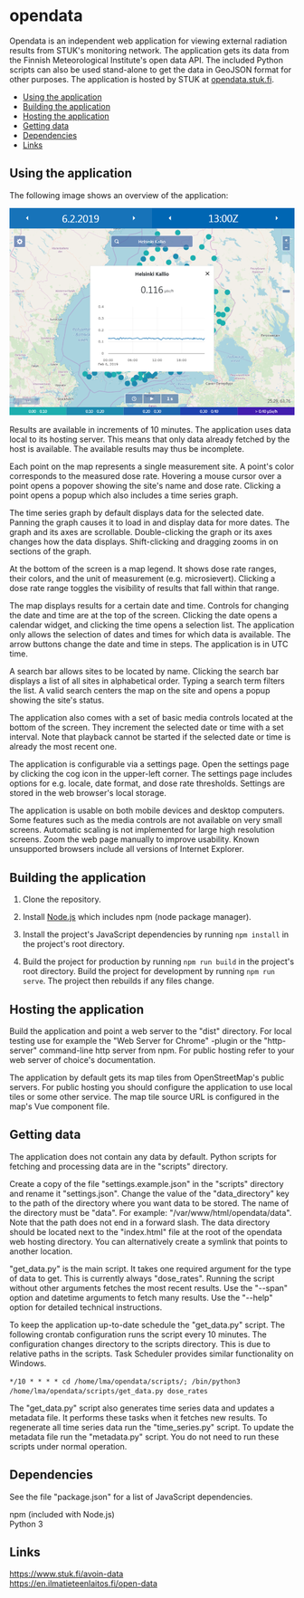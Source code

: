 # opendata

Opendata is an independent web application for viewing external radiation results from STUK's monitoring network. The application gets its data from the Finnish Meteorological Institute's open data API.  The included Python scripts can also be used stand-alone to get the data in GeoJSON format for other purposes. The application is hosted by STUK at [opendata.stuk.fi](https://opendata.stuk.fi).

- [Using the application](#using-the-application)
- [Building the application](#building-the-application)
- [Hosting the application](#hosting-the-application)
- [Getting data](#getting-data)
- [Dependencies](#dependencies)
- [Links](#links)

## Using the application

The following image shows an overview of the application:

![](docs/overview.PNG)

Results are available in increments of 10 minutes. The application uses data local to its hosting server. This means that only data already fetched by the host is available. The available results may thus be incomplete.

Each point on the map represents a single measurement site. A point's color corresponds to the measured dose rate. Hovering a mouse cursor over a point opens a popover showing the site's name and dose rate. Clicking a point opens a popup which also includes a time series graph.

The time series graph by default displays data for the selected date. Panning the graph causes it to load in and display data for more dates. The graph and its axes are scrollable. Double-clicking the graph or its axes changes how the data displays. Shift-clicking and dragging zooms in on sections of the graph.

At the bottom of the screen is a map legend. It shows dose rate ranges, their colors, and the unit of measurement (e.g. microsievert). Clicking a dose rate range toggles the visibility of results that fall within that range.

The map displays results for a certain date and time. Controls for changing the date and time are at the top of the screen. Clicking the date opens a calendar widget, and clicking the time opens a selection list. The application only allows the selection of dates and times for which data is available. The arrow buttons change the date and time in steps. The application is in UTC time.

A search bar allows sites to be located by name. Clicking the search bar displays a list of all sites in alphabetical order. Typing a search term filters the list. A valid search centers the map on the site and opens a popup showing the site's status.

The application also comes with a set of basic media controls located at the bottom of the screen. They increment the selected date or time with a set interval. Note that playback cannot be started if the selected date or time is already the most recent one.

The application is configurable via a settings page. Open the settings page by clicking the cog icon in the upper-left corner. The settings page includes options for e.g. locale, date format, and dose rate thresholds. Settings are stored in the web browser's local storage.

The application is usable on both mobile devices and desktop computers. Some features such as the media controls are not available on very small screens. Automatic scaling is not implemented for large high resolution screens. Zoom the web page manually to improve usability. Known unsupported browsers include all versions of Internet Explorer.

## Building the application

1. Clone the repository.

2. Install [Node.js](https://nodejs.org) which includes npm (node package manager).

3. Install the project's JavaScript dependencies by running `npm install` in the project's root directory.

4. Build the project for production by running `npm run build` in the project's root directory. Build the project for development by running `npm run serve`. The project then rebuilds if any files change.

## Hosting the application

Build the application and point a web server to the "dist" directory. For local testing use for example the "Web Server for Chrome" -plugin or the "http-server" command-line http server from npm. For public hosting refer to your web server of choice's documentation.

The application by default gets its map tiles from OpenStreetMap's public servers. For public hosting you should configure the application to use local tiles or some other service. The map tile source URL is configured in the map's Vue component file.

## Getting data

The application does not contain any data by default. Python scripts for fetching and processing data are in the "scripts" directory.

Create a copy of the file "settings.example.json" in the "scripts" directory and rename it "settings.json". Change the value of the "data_directory" key to the path of the directory where you want data to be stored. The name of the directory must be "data". For example: "/var/www/html/opendata/data". Note that the path does not end in a forward slash. The data directory should be located next to the "index.html" file at the root of the opendata web hosting directory. You can alternatively create a symlink that points to another location.

"get_data.py" is the main script. It takes one required argument for the type of data to get. This is currently always "dose_rates". Running the script without other arguments fetches the most recent results. Use the "--span" option and datetime arguments to fetch many results. Use the "--help" option for detailed technical instructions.

To keep the application up-to-date schedule the "get_data.py" script. The following crontab configuration runs the script every 10 minutes. The configuration changes directory to the scripts directory. This is due to relative paths in the scripts. Task Scheduler provides similar functionality on Windows.

`*/10 * * * * cd /home/lma/opendata/scripts/; /bin/python3 /home/lma/opendata/scripts/get_data.py dose_rates`

The "get_data.py" script also generates time series data and updates a metadata file. It performs these tasks when it fetches new results. To regenerate all time series data run the "time_series.py" script. To update the metadata file run the "metadata.py" script. You do not need to run these scripts under normal operation.

## Dependencies

See the file "package.json" for a list of JavaScript dependencies.

npm (included with Node.js)<br>
Python 3<br>

## Links

https://www.stuk.fi/avoin-data<br>
https://en.ilmatieteenlaitos.fi/open-data<br>
